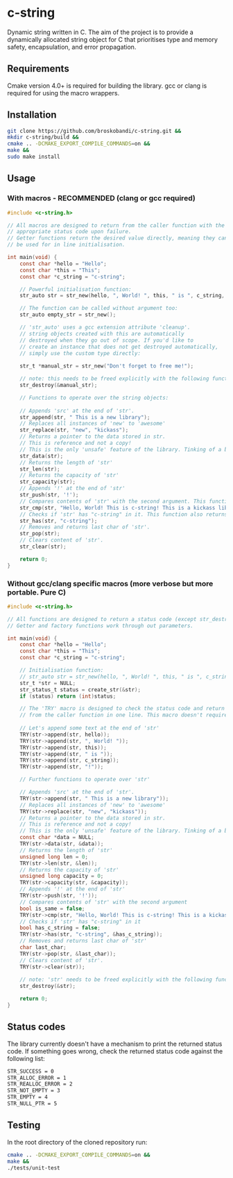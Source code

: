 # c-string
Dynamic string written in C.
The aim of the project is to provide a dynamically allocated
string object for C that prioritises type and memory safety,
encapsulation, and error propagation.

## Requirements
Cmake version 4.0+ is required for building the library.
gcc or clang is required for using the macro wrappers.

## Installation
```bash
git clone https://github.com/broskobandi/c-string.git &&
mkdir c-string/build &&
cmake .. -DCMAKE_EXPORT_COMPILE_COMMANDS=on &&
make &&
sudo make install
```

## Usage
### With macros - RECOMMENDED (clang or gcc required)
```c
#include <c-string.h>

// All macros are designed to return from the caller function with the
// appropriate status code upon failure.
// Getter functions return the desired value directly, meaning they can 
// be used for in line initialisation.

int main(void) {
	const char *hello = "Hello";
	const char *this = "This";
	const char *c_string = "c-string";

	// Powerful initialisation function:
	str_auto str = str_new(hello, ", World! ", this, " is ", c_string, "!");

	// The function can be called without argument too:
	str_auto empty_str = str_new();

	// 'str_auto' uses a gcc extension attribute 'cleanup'.
	// string objects created with this are automatically
	// destroyed when they go out of scope. If you'd like to
	// create an instance that does not get destroyed automatically,
	// simply use the custom type directly:
	
	str_t *manual_str = str_new("Don't forget to free me!");

	// note: this needs to be freed explicitly with the following function:
	str_destroy(&manual_str);

	// Functions to operate over the string objects:
	
	// Appends 'src' at the end of 'str'.
	str_append(str, " This is a new library");
	// Replaces all instances of 'new' to 'awesome'
	str_replace(str, "new", "kickass");
	// Returns a pointer to the data stored in str.
	// This is reference and not a copy!
	// This is the only 'unsafe' feature of the library. Tinking of a better solution.
	str_data(str);
	// Returns the length of 'str'
	str_len(str);
	// Returns the capacity of 'str'
	str_capacity(str);
	// Appends '!' at the end of 'str'
	str_push(str, '!');
	// Compares contents of 'str' with the second argument. This function returns a bool.
	str_cmp(str, "Hello, World! This is c-string! This is a kickass library!");
	// Checks if 'str' has "c-string" in it. This function also returns a bool.
	str_has(str, "c-string");
	// Removes and returns last char of 'str'.
	str_pop(str);
	// Clears content of 'str'.
	str_clear(str);

	return 0;
}
```
### Without gcc/clang specific macros (more verbose but more portable. Pure C)
```c
#include <c-string.h>

// All functions are designed to return a status code (except str_destroy).
// Getter and factory functions work through out parameters.

int main(void) {
	const char *hello = "Hello";
	const char *this = "This";
	const char *c_string = "c-string";

	// Initialisation function:
	// str_auto str = str_new(hello, ", World! ", this, " is ", c_string, "!");
	str_t *str = NULL;
	str_status_t status = create_str(&str);
	if (status) return (int)status;

	// The 'TRY' macro is designed to check the status code and return
	// from the caller function in one line. This macro doesn't require gcc or clang.
	
	// Let's append some text at the end of 'str'
	TRY(str->append(str, hello));
	TRY(str->append(str, ", World! "));
	TRY(str->append(str, this));
	TRY(str->append(str, " is "));
	TRY(str->append(str, c_string));
	TRY(str->append(str, "!"));

	// Further functions to operate over 'str'

	// Appends 'src' at the end of 'str'.
	TRY(str->append(str, " This is a new library"));
	// Replaces all instances of 'new' to 'awesome'
	TRY(str->replace(str, "new", "kickass"));
	// Returns a pointer to the data stored in str.
	// This is reference and not a copy!
	// This is the only 'unsafe' feature of the library. Tinking of a better solution.
	const char *data = NULL;
	TRY(str->data(str, &data));
	// Returns the length of 'str'
	unsigned long len = 0;
	TRY(str->len(str, &len));
	// Returns the capacity of 'str'
	unsigned long capacity = 0;
	TRY(str->capacity(str, &capacity));
	// Appends '!' at the end of 'str'
	TRY(str->push(str, '!'));
	// Compares contents of 'str' with the second argument
	bool is_same = false;
	TRY(str->cmp(str, "Hello, World! This is c-string! This is a kickass library!", &is_same));
	// Checks if 'str' has "c-string" in it
	bool has_c_string = false;
	TRY(str->has(str, "c-string", &has_c_string));
	// Removes and returns last char of 'str'
	char last_char;
	TRY(str->pop(str, &last_char));
	// Clears content of 'str'.
	TRY(str->clear(str));
	
	// note: 'str' needs to be freed explicitly with the following function:
	str_destroy(&str);

	return 0;
}
```
## Status codes
The library currently doesn't have a mechanism to print the returned status code.
If something goes wrong, check the returned status code against the following list:

```bash
STR_SUCCESS = 0
STR_ALLOC_ERROR = 1
STR_REALLOC_ERROR = 2
STR_NOT_EMPTY = 3
STR_EMPTY = 4
STR_NULL_PTR = 5
```

## Testing
In the root directory of the cloned repository run:
```bash
cmake .. -DCMAKE_EXPORT_COMPILE_COMMANDS=on &&
make &&
./tests/unit-test
```
